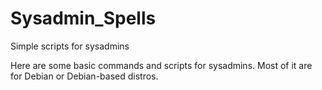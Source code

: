 # Sysadmin_Spells
Simple scripts for sysadmins

Here are some basic commands and scripts for sysadmins. Most of it are for Debian or Debian-based distros. 
